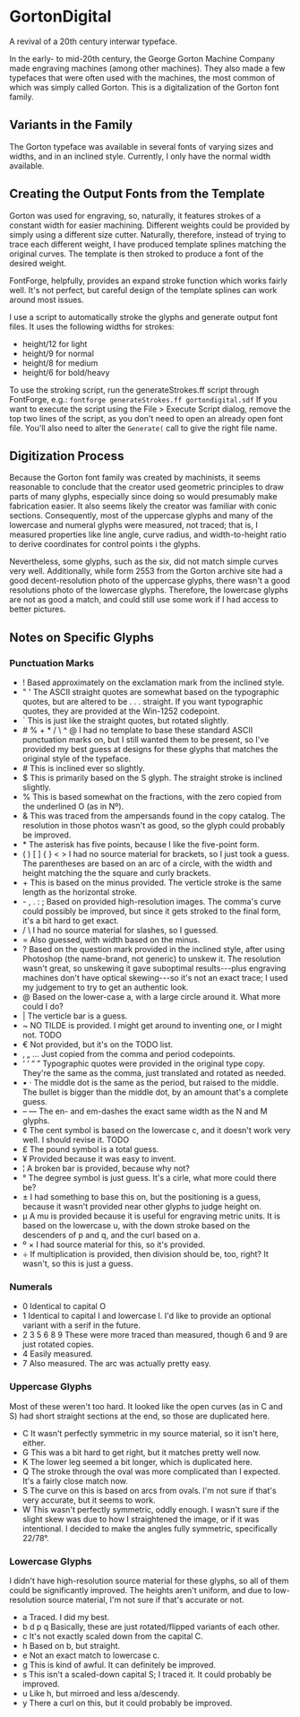 # GortonDigital
A revival of a 20th century interwar typeface.

In the early- to mid-20th century, the George Gorton Machine Company made
engraving machines (among other machines).  They also made a few typefaces that
were often used with the machines, the most common of which was simply called
Gorton.  This is a digitalization of the Gorton font family.


## Variants in the Family
The Gorton typeface was available in several fonts of varying sizes and widths,
and in an inclined style.  Currently, I only have the normal width available.


## Creating the Output Fonts from the Template

Gorton was used for engraving, so, naturally, it features strokes of a constant
width for easier machining.  Different weights could be provided by simply
using a different size cutter.  Naturally, therefore, instead of trying to trace
each different weight, I have produced template splines matching the original
curves.  The template is then stroked to produce a font of the desired weight.

FontForge, helpfully, provides an expand stroke function which works fairly
well.  It's not perfect, but careful design of the template splines can work
around most issues.

I use a script to automatically stroke the glyphs and generate output font
files.  It uses the following widths for strokes:
* height/12 for light
* height/9 for normal
* height/8 for medium
* height/6 for bold/heavy

To use the stroking script, run the generateStrokes.ff script through FontForge,
e.g.: ```fontforge generateStrokes.ff gortondigital.sdf``` If you want to
execute the script using the File > Execute Script dialog, remove the top two
lines of the script, as you don't need to open an already open font file.
You'll also need to alter the ```Generate(``` call to give the right file name.


## Digitization Process
Because the Gorton font family was created by machinists, it seems reasonable to
conclude that the creator used geometric principles to draw parts of many
glyphs, especially since doing so would presumably make fabrication easier.  It
also seems likely the creator was familiar with conic sections.  Consequently,
most of the uppercase glyphs and many of the lowercase and numeral glyphs were
measured, not traced; that is, I measured properties like line angle, curve
radius, and width-to-height ratio to derive coordinates for control points i
the glyphs.

Nevertheless, some glyphs, such as the six, did not match simple curves very
well.  Additionally, while form 2553 from the Gorton archive site had
a good decent-resolution photo of the uppercase glyphs, there wasn't a good
resolutions photo of the lowercase glyphs.  Therefore, the lowercase glyphs
are not as good a match, and could still use some work if I had access to
better pictures.


## Notes on Specific Glyphs
### Punctuation Marks
* ! Based approximately on the exclamation mark from the inclined style.
* " ' The ASCII straight quotes are somewhat based on the typographic quotes, but
are altered to be . . . straight.  If you want typographic quotes, they are
provided at the Win-1252 codepoint.
* \` This is just like the straight quotes, but rotated slightly.
* \# % + * / \ ^ @ I had no template to base these standard ASCII punctuation marks
on, but I still wanted them to be present, so I've provided my best guess at
designs for these glyphs that matches the original style of the typeface.
* \# This is inclined ever so slightly.
* $ This is primarily based on the S glyph.  The straight stroke is inclined
slightly.
* % This is based somewhat on the fractions, with the zero copied from the
underlined O (as in Nº).
* & This was traced from the ampersands found in the copy catalog.  The
resolution in those photos wasn't as good, so the glyph could probably be
improved.
* \* The asterisk has five points, because I like the five-point form.
* ( ) [ ] { } < > I had no source material for brackets, so I just took a guess.
The parentheses are based on an arc of a circle, with the width and height
matching the the square and curly brackets.
* \+ This is based on the minus provided.  The verticle stroke is the same length
as the horizontal stroke.
* \- , . : ; Based on provided high-resolution images.  The comma's curve could
possibly be improved, but since it gets stroked to the final form, it's a bit
hard to get exact.
* / \ I had no source material for slashes, so I guessed.
* = Also guessed, with width based on the minus.
* ? Based on the question mark provided in the inclined style, after using
Photoshop (the name-brand, not generic) to unskew it.  The resolution wasn't
great, so unskewing it gave suboptimal results---plus engraving machines don't
have optical skewing---so it's not an exact trace; I used my judgement to try to
get an authentic look.
* @ Based on the lower-case a, with a large circle around it.  What more could I
do?
* | The verticle bar is a guess.
* ~ NO TILDE is provided.  I might get around to inventing one, or I might not. TODO
* € Not provided, but it's on the TODO list.
* ‚ „ … Just copied from the comma and period codepoints.
* ‘ ’ “ ” Typographic quotes were provided in the original type copy.  They're
the same as the comma, just translated and rotated as needed.
* • · The middle dot is the same as the period, but raised to the middle.  The
bullet is bigger than the middle dot, by an amount that's a complete guess.
* – — The en- and em-dashes the exact same width as the N and M glyphs.
* ¢ The cent symbol is based on the lowercase c, and it doesn't work very well.
I should revise it. TODO
* £ The pound symbol is a total guess.
* ¥ Provided because it was easy to invent.
* ¦ A broken bar is provided, because why not?
* ° The degree symbol is just guess.  It's a cirle, what more could there be?
* ± I had something to base this on, but the positioning is a guess, because it
wasn't provided near other glyphs to judge height on.
* µ A mu is provided because it is useful for engraving metric units.  It is
based on the lowercase u, with the down stroke based on the descenders of p and
q, and the curl based on a.
* º × I had source material for this, so it's provided. 
* ÷ If multiplication is provided, then division should be, too, right?  It
wasn't, so this is just a guess.

### Numerals
* 0 Identical to capital O
* 1 Identical to capital I and lowercase l.  I'd like to provide an optional
variant with a serif in the future.
* 2 3 5 6 8 9 These were more traced than measured, though 6 and 9 are just
rotated copies.
* 4 Easily measured.
* 7 Also measured.  The arc was actually pretty easy.

### Uppercase Glyphs
Most of these weren't too hard.  It looked like the open curves (as in C and
S) had short straight sections at the end, so those are duplicated here.
* C It wasn't perfectly symmetric in my source material, so it isn't here,
either.
* G This was a bit hard to get right, but it matches pretty well now.
* K The lower leg seemed a bit longer, which is duplicated here.
* Q The stroke through the oval was more complicated than I expected.  It's a
fairly close match now.
* S The curve on this is based on arcs from ovals.  I'm not sure if that's
very accurate, but it seems to work.
* W This wasn't perfectly symmetric, oddly enough.  I wasn't sure if the slight
skew was due to how I straightened the image, or if it was intentional.  I
decided to make the angles fully symmetric, specifically 22/78°.

### Lowercase Glyphs
I didn't have high-resolution source material for these glyphs, so all of them
could be significantly improved.  The heights aren't uniform, and due to
low-resolution source material, I'm not sure if that's accurate or not.
* a Traced.  I did my best.
* b d p q Basically, these are just rotated/flipped variants of each other.
* c It's not exactly scaled down from the capital C.
* h Based on b, but straight.
* e Not an exact match to lowercase c.
* g This is kind of awful.  It can definitely be improved.
* s This isn't a scaled-down capital S; I traced it.  It could probably be
improved.
* u Like h, but mirroed and less a/descendy.
* y There a curl on this, but it could probably be improved.
